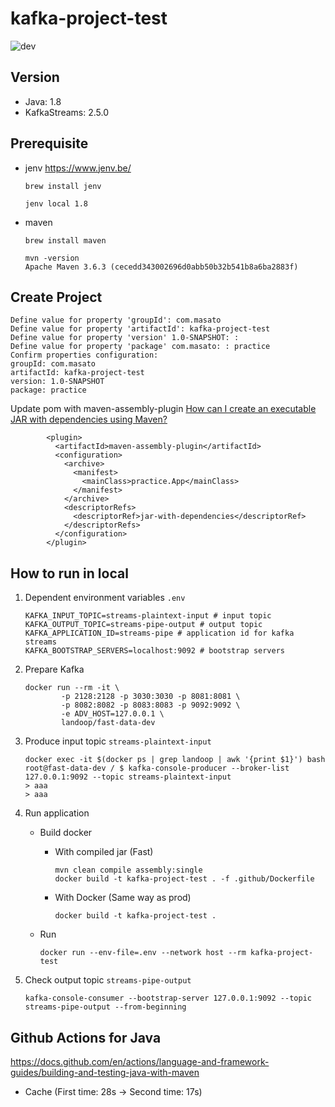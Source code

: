 # kafka-project-test

![dev](https://github.com/nakamasato/kafka-project-test/workflows/dev/badge.svg)

## Version

- Java: 1.8
- KafkaStreams: 2.5.0

## Prerequisite

- jenv https://www.jenv.be/

    ```
    brew install jenv
    ```

    ```
    jenv local 1.8
    ```

- maven

    ```
    brew install maven
    ```

    ```
    mvn -version
    Apache Maven 3.6.3 (cecedd343002696d0abb50b32b541b8a6ba2883f)
    ```

## Create Project

```
Define value for property 'groupId': com.masato
Define value for property 'artifactId': kafka-project-test
Define value for property 'version' 1.0-SNAPSHOT: :
Define value for property 'package' com.masato: : practice
Confirm properties configuration:
groupId: com.masato
artifactId: kafka-project-test
version: 1.0-SNAPSHOT
package: practice
```

Update pom with maven-assembly-plugin [How can I create an executable JAR with dependencies using Maven?](https://stackoverflow.com/questions/574594/how-can-i-create-an-executable-jar-with-dependencies-using-maven)

```
        <plugin>
          <artifactId>maven-assembly-plugin</artifactId>
          <configuration>
            <archive>
              <manifest>
                <mainClass>practice.App</mainClass>
              </manifest>
            </archive>
            <descriptorRefs>
              <descriptorRef>jar-with-dependencies</descriptorRef>
            </descriptorRefs>
          </configuration>
        </plugin>
```

## How to run in local

1. Dependent environment variables `.env`

    ```.env
    KAFKA_INPUT_TOPIC=streams-plaintext-input # input topic
    KAFKA_OUTPUT_TOPIC=streams-pipe-output # output topic
    KAFKA_APPLICATION_ID=streams-pipe # application id for kafka streams
    KAFKA_BOOTSTRAP_SERVERS=localhost:9092 # bootstrap servers
    ```

1. Prepare Kafka

    ```
    docker run --rm -it \
            -p 2128:2128 -p 3030:3030 -p 8081:8081 \
            -p 8082:8082 -p 8083:8083 -p 9092:9092 \
            -e ADV_HOST=127.0.0.1 \
            landoop/fast-data-dev
    ```

1. Produce input topic `streams-plaintext-input`

    ```
    docker exec -it $(docker ps | grep landoop | awk '{print $1}') bash
    root@fast-data-dev / $ kafka-console-producer --broker-list 127.0.0.1:9092 --topic streams-plaintext-input
    > aaa
    > aaa
    ```

1. Run application

    - Build docker

        - With compiled jar (Fast)

            ```
            mvn clean compile assembly:single
            docker build -t kafka-project-test . -f .github/Dockerfile
            ```

        - With Docker (Same way as prod)

            ```
            docker build -t kafka-project-test .
            ```

    - Run

        ```
        docker run --env-file=.env --network host --rm kafka-project-test
        ```

1. Check output topic `streams-pipe-output`

    ```
    kafka-console-consumer --bootstrap-server 127.0.0.1:9092 --topic streams-pipe-output --from-beginning
    ```

## Github Actions for Java

https://docs.github.com/en/actions/language-and-framework-guides/building-and-testing-java-with-maven

- Cache (First time: 28s -> Second time: 17s)
